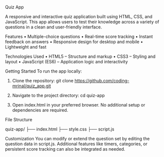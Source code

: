 Quiz App

A responsive and interactive quiz application built using HTML, CSS, and JavaScript. This app allows users to test their knowledge across a variety of questions in a clean and user-friendly interface.

Features
•	Multiple-choice questions
•	Real-time score tracking
•	Instant feedback on answers
•	Responsive design for desktop and mobile
•	Lightweight and fast

Technologies Used
•	HTML5 – Structure and markup
•	CSS3 – Styling and layout
•	JavaScript (ES6) – Application logic and interactivity

Getting Started
To run the app locally:

1.	Clone the repository:
git clone https://github.com/coding-mrinal/quiz_app.git

2.	Navigate to the project directory:
cd quiz-app

3.	Open index.html in your preferred browser.
No additional setup or dependencies are required.

File Structure

quiz-app/
├── index.html
├── style.css
├── script.js

Customization
You can modify or extend the question set by editing the question data in script.js. Additional features like timers, categories, or persistent score tracking can also be integrated as needed.
